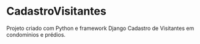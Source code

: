 # CadastroVisitantes

Projeto criado com Python e framework Django
Cadastro de Visitantes em condominios e prédios.
